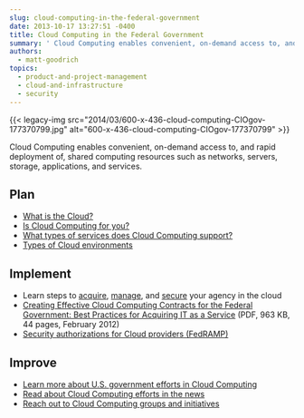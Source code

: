 ```yaml
---
slug: cloud-computing-in-the-federal-government
date: 2013-10-17 13:27:51 -0400
title: Cloud Computing in the Federal Government
summary: ' Cloud Computing enables convenient, on-demand access to, and rapid deployment of, shared computing resources such as networks, servers, storage, applications, and services. Plan What is the Cloud? Is Cloud Computing for you? What types of services does Cloud Computing support? Types of Cloud environments Implement Learn steps to acquire, manage, and secure your agency'
authors:
  - matt-goodrich
topics:
  - product-and-project-management
  - cloud-and-infrastructure
  - security
---
```


{{< legacy-img src="2014/03/600-x-436-cloud-computing-CIOgov-177370799.jpg" alt="600-x-436-cloud-computing-CIOgov-177370799" >}}

Cloud Computing enables convenient, on-demand access to, and rapid deployment of, shared computing resources such as networks, servers, storage, applications, and services.

## Plan

  * [What is the Cloud?](http://cloud.cio.gov/topics/basics-cloud-computing)
  * [Is Cloud Computing for you?](http://cloud.cio.gov/action/use-cloud)
  * [What types of services does Cloud Computing support?](http://cloud.cio.gov/action/learn-about-cloud#service-models)
  * [Types of Cloud environments](http://cloud.cio.gov/action/learn-about-cloud#deployment-models)

## Implement

  * Learn steps to [acquire](http://cloud.cio.gov/action/acquire-cloud-services), [manage](http://cloud.cio.gov/action/manage-your-cloud), and [secure](http://cloud.cio.gov/action/secure-your-cloud) your agency in the cloud
  * [Creating Effective Cloud Computing Contracts for the Federal Government: Best Practices for Acquiring IT as a Service](https://cio.gov/wp-content/uploads/downloads/2012/09/cloudbestpractices.pdf) (PDF, 963 KB, 44 pages, February 2012)
  * [Security authorizations for Cloud providers (FedRAMP)](http://www.gsa.gov/portal/category/102371)

## Improve

  * [Learn more about U.S. government efforts in Cloud Computing](http://info.apps.gov/)
  * [Read about Cloud Computing efforts in the news](http://www.gsa.gov/portal/category/102371)
  * [Reach out to Cloud Computing groups and initiatives](http://www.gsa.gov/portal/category/102371)